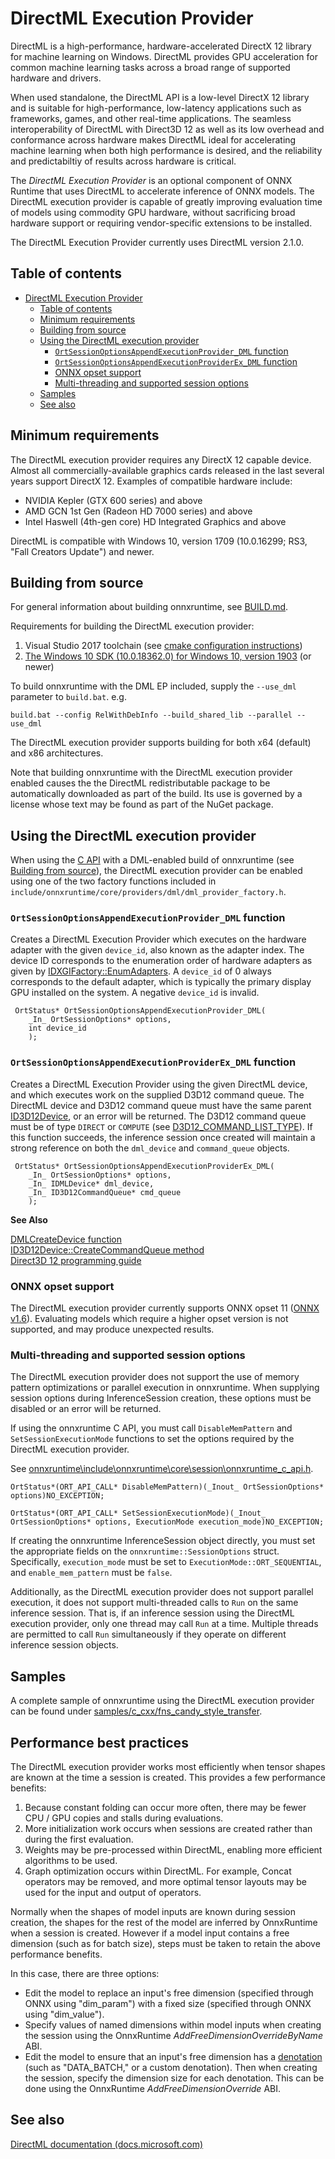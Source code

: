 # DirectML Execution Provider

DirectML is a high-performance, hardware-accelerated DirectX 12 library for machine learning on Windows.  DirectML provides GPU acceleration for common machine learning tasks across a broad range of supported hardware and drivers.

When used standalone, the DirectML API is a low-level DirectX 12 library and is suitable for high-performance, low-latency applications such as frameworks, games, and other real-time applications. The seamless interoperability of DirectML with Direct3D 12 as well as its low overhead and conformance across hardware makes DirectML ideal for accelerating machine learning when both high performance is desired, and the reliability and predictabiltiy of results across hardware is critical.

The *DirectML Execution Provider* is an optional component of ONNX Runtime that uses DirectML to accelerate inference of ONNX models. The DirectML execution provider is capable of greatly improving evaluation time of models using commodity GPU hardware, without sacrificing broad hardware support or requiring vendor-specific extensions to be installed.

The DirectML Execution Provider currently uses DirectML version 2.1.0.

## Table of contents

- [DirectML Execution Provider](#directml-execution-provider)
  - [Table of contents](#table-of-contents)
  - [Minimum requirements](#minimum-requirements)
  - [Building from source](#building-from-source)
  - [Using the DirectML execution provider](#using-the-directml-execution-provider)
    - [`OrtSessionOptionsAppendExecutionProvider_DML` function](#ortsessionoptionsappendexecutionproviderdml-function)
    - [`OrtSessionOptionsAppendExecutionProviderEx_DML` function](#ortsessionoptionsappendexecutionproviderexdml-function)
    - [ONNX opset support](#onnx-opset-support)
    - [Multi-threading and supported session options](#multi-threading-and-supported-session-options)
  - [Samples](#samples)
  - [See also](#see-also)

## Minimum requirements

The DirectML execution provider requires any DirectX 12 capable device. Almost all commercially-available graphics cards released in the last several years support DirectX 12. Examples of compatible hardware include:

* NVIDIA Kepler (GTX 600 series) and above
* AMD GCN 1st Gen (Radeon HD 7000 series) and above
* Intel Haswell (4th-gen core) HD Integrated Graphics and above

DirectML is compatible with Windows 10, version 1709 (10.0.16299; RS3, "Fall Creators Update") and newer.



## Building from source

For general information about building onnxruntime, see [BUILD.md](../../BUILD.md).

Requirements for building the DirectML execution provider:
1. Visual Studio 2017 toolchain (see [cmake configuration instructions](../../BUILD.md))
2. [The Windows 10 SDK (10.0.18362.0) for Windows 10, version 1903](https://developer.microsoft.com/en-us/windows/downloads/windows-10-sdk) (or newer)

To build onnxruntime with the DML EP included, supply the `--use_dml` parameter to `build.bat`. e.g.

    build.bat --config RelWithDebInfo --build_shared_lib --parallel --use_dml

The DirectML execution provider supports building for both x64 (default) and x86 architectures.

Note that building onnxruntime with the DirectML execution provider enabled causes the the DirectML redistributable package to be automatically downloaded as part of the build.  Its use is governed by a license whose text may be found as part of the NuGet package.



## Using the DirectML execution provider

When using the [C API](../C_API.md) with a DML-enabled build of onnxruntime (see [Building from source](#building-from-source)), the DirectML execution provider can be enabled using one of the two factory functions included in `include/onnxruntime/core/providers/dml/dml_provider_factory.h`.

### `OrtSessionOptionsAppendExecutionProvider_DML` function

 Creates a DirectML Execution Provider which executes on the hardware adapter with the given `device_id`, also known as the adapter index. The device ID corresponds to the enumeration order of hardware adapters as given by [IDXGIFactory::EnumAdapters](https://docs.microsoft.com/windows/win32/api/dxgi/nf-dxgi-idxgifactory-enumadapters). A `device_id` of 0 always corresponds to the default adapter, which is typically the primary display GPU installed on the system. A negative `device_id` is invalid.

     OrtStatus* OrtSessionOptionsAppendExecutionProvider_DML(
        _In_ OrtSessionOptions* options,
        int device_id
        );

### `OrtSessionOptionsAppendExecutionProviderEx_DML` function

Creates a DirectML Execution Provider using the given DirectML device, and which executes work on the supplied D3D12 command queue. The DirectML device and D3D12 command queue must have the same parent [ID3D12Device](https://docs.microsoft.com/windows/win32/api/d3d12/nn-d3d12-id3d12device), or an error will be returned. The D3D12 command queue must be of type `DIRECT` or `COMPUTE` (see [D3D12_COMMAND_LIST_TYPE](https://docs.microsoft.com/windows/win32/api/d3d12/ne-d3d12-d3d12_command_list_type)). If this function succeeds, the inference session once created will maintain a strong reference on both the `dml_device` and `command_queue` objects.

     OrtStatus* OrtSessionOptionsAppendExecutionProviderEx_DML(
        _In_ OrtSessionOptions* options,
        _In_ IDMLDevice* dml_device,
        _In_ ID3D12CommandQueue* cmd_queue
        );

**See Also**

[DMLCreateDevice function](https://docs.microsoft.com/windows/win32/api/directml/nf-directml-dmlcreatedevice)  
[ID3D12Device::CreateCommandQueue method](https://docs.microsoft.com/windows/win32/api/d3d12/nf-d3d12-id3d12device-createcommandqueue)  
[Direct3D 12 programming guide](https://docs.microsoft.com/windows/win32/direct3d12/directx-12-programming-guide)

### ONNX opset support

The DirectML execution provider currently supports ONNX opset 11 ([ONNX v1.6](https://github.com/onnx/onnx/releases/tag/v1.6.0)). Evaluating models which require a higher opset version is not supported, and may produce unexpected results.

### Multi-threading and supported session options

The DirectML execution provider does not support the use of memory pattern optimizations or parallel execution in onnxruntime. When supplying session options during InferenceSession creation, these options must be disabled or an error will be returned.

If using the onnxruntime C API, you must call `DisableMemPattern` and `SetSessionExecutionMode` functions to set the options required by the DirectML execution provider.

See [onnxruntime\include\onnxruntime\core\session\onnxruntime_c_api.h](../../include/onnxruntime/core/session/onnxruntime_c_api.h).

    OrtStatus*(ORT_API_CALL* DisableMemPattern)(_Inout_ OrtSessionOptions* options)NO_EXCEPTION;

    OrtStatus*(ORT_API_CALL* SetSessionExecutionMode)(_Inout_ OrtSessionOptions* options, ExecutionMode execution_mode)NO_EXCEPTION;

If creating the onnxruntime InferenceSession object directly, you must set the appropriate fields on the `onnxruntime::SessionOptions` struct. Specifically, `execution_mode` must be set to `ExecutionMode::ORT_SEQUENTIAL`, and `enable_mem_pattern` must be `false`.

Additionally, as the DirectML execution provider does not support parallel execution, it does not support multi-threaded calls to `Run` on the same inference session. That is, if an inference session using the DirectML execution provider, only one thread may call `Run` at a time. Multiple threads are permitted to call `Run` simultaneously if they operate on different inference session objects.

## Samples

A complete sample of onnxruntime using the DirectML execution provider can be found under [samples/c_cxx/fns_candy_style_transfer](../../samples/c_cxx/fns_candy_style_transfer).

## Performance best practices
The DirectML execution provider works most efficiently when tensor shapes are known at the time a session is created.  This provides a few performance benefits:
1) Because constant folding can occur more often, there may be fewer CPU / GPU copies and stalls during evaluations.
2) More initialization work occurs when sessions are created rather than during the first evaluation.
3) Weights may be pre-processed within DirectML, enabling more efficient algorithms to be used.
4) Graph optimization occurs within DirectML. For example, Concat operators may be removed, and more optimal tensor layouts may be used for the input and output of operators.

Normally when the shapes of model inputs are known during session creation, the shapes for the rest of the model are inferred by OnnxRuntime when a session is created.  However if a model input contains a free dimension (such as for batch size), steps must be taken to retain the above performance benefits.

In this case, there are three options:
- Edit the model to replace an input's free dimension (specified through ONNX using "dim_param") with a fixed size (specified through ONNX using "dim_value").
- Specify values of named dimensions within model inputs when creating the session using the OnnxRuntime *AddFreeDimensionOverrideByName* ABI.
- Edit the model to ensure that an input's free dimension has a [denotation](https://github.com/onnx/onnx/blob/master/docs/DimensionDenotation.md) (such as "DATA_BATCH," or a custom denotation).  Then when creating the session, specify the dimension size for each denotation.  This can be done using the OnnxRuntime *AddFreeDimensionOverride* ABI.


## See also

[DirectML documentation \(docs.microsoft.com\)](https://docs.microsoft.com/en-us/windows/win32/direct3d12/dml)
